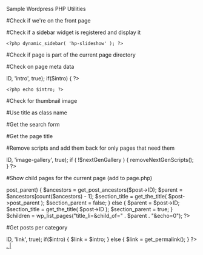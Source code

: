 Sample Wordpress PHP Utilities

#Check if we're on the front page
  <?php if(is_front_page()) { ?><?php } ?>

#Check if a sidebar widget is registered and display it
  <?php if ( is_active_sidebar( 'hp-slideshow' )) : ?>
    <?php dynamic_sidebar( 'hp-slideshow' ); ?>
  <?php endif; ?>

#Check if page is part of the current page directory
  <?php if ( is_tree( '109' ) ) { ?><?php } ?>

#Check on page meta data
  <?php $intro = get_post_meta($post->ID, 'intro', true); if($intro) { ?>
    <?php echo $intro; ?> 
  <?php } ?>

#Check for thumbnail image
  <?php if ( has_post_thumbnail() ) { ?><?php the_post_thumbnail();?><?php } ?>

#Use title as class name
  <?php echo strtolower(str_replace(' ', '', wp_title('', false))); ?>

#Get the search form
  <?php get_search_form(); ?>

#Get the page title
  <?php the_title(); ?>

#Remove scripts and add them back for only pages that need them
  <?php
    // if we aren't on a page that has a gallery, remove the scripts
    $nextGenGallery = get_post_meta($post->ID, 'image-gallery', true);
    if ( !$nextGenGallery ) { removeNextGenScripts(); } 
  ?>

#Show child pages for the current page (add to page.php)
<?php 
  // determine parent of current page
  if ($post->post_parent) {
    $ancestors = get_post_ancestors($post->ID);
    $parent = $ancestors[count($ancestors) - 1];
    $section_title = get_the_title( $post->post_parent );
    $section_parent = false;
  } else {
    $parent = $post->ID;
    $section_title = get_the_title( $post->ID );
    $section_parent = true;
  }

  $children = wp_list_pages("title_li=&child_of=" . $parent . "&echo=0");
?>

#Get posts per category
  <?php 
    $posts = get_posts('category=5&numberposts=10'); 
    foreach($posts as $post) {

    $intro = get_post_meta($post->ID, 'link', true);

    if($intro) {
        $link = $intro;
    } else {
        $link = get_permalink();
    }

?>
  
  <a href="<?php echo $link; ?>" target="_parent">
    <?php the_time('n') ?>.<?php the_time('j') ?> | <?php the_title(); ?></a>

<?php } ?>